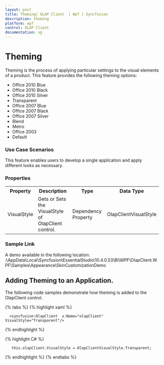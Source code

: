 ```yaml
---
layout: post
title: Theming| OLAP Client  | Wpf | Syncfusion
description: theming
platform: wpf
control: OLAP Client 
documentation: ug
---
```


# Theming

Theming is the process of applying particular settings to the visual elements of a product. This feature provides the following theming options:

 * Office 2010 Blue
 * Office 2010 Black
 * Office 2010 Silver
 * Transparent
 * Office 2007 Blue
 * Office 2007 Black
 * Office 2007 Silver
 * Blend
 * Metro
 * Office 2003
 * Default

### Use Case Scenarios

This feature enables users to develop a single application and apply different looks as necessary. 

### Properties



<table>
<tr>
<th>
Property </th><th>
Description </th><th>
Type </th><th>
Data Type </th></tr>
<tr>
<td>
VisualStyle </td><td>
Gets or Sets the VisualStyle of OlapClient control.</td><td>
Dependency Property</td><td>
OlapClientVisualStyle    </td></tr>
</table>


### Sample Link

A demo available in the following location: <InstalledDrive>:\AppData\Local\Syncfusion\EssentialStudio\10.4.0.53\BI\WPF\OlapClient.WPF\Samples\Appearance\SkinCustomizationDemo


## Adding Theming to an Application. 


  The following code samples demonstrate how theming is added to the OlapClient control.

{% tabs %}
{% highlight xaml %} 





      <syncfusion:OlapClient  x:Name="olapClient" VisualStyle="Transparent"/>



{% endhighlight %}

{% highlight C# %}  





       this.olapClient.VisualStyle = OlapClientVisualStyle.Transparent;

{% endhighlight %} 
{% endtabs %}



